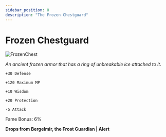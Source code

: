 ```yaml
---
sidebar_position: 8
description: "The Frozen Chestguard"
---
```


# Frozen Chestguard

![FrozenChest](https://vwiki.valorserver.com/api/item/picture/frozen%20chestguard)

<i>An ancient frozen armor that has a ring of unbreakable ice attached to it.</i>

    +30 Defense
    
    +120 Maximum MP
    
    +10 Wisdom
    
    +20 Protection
    
    -5 Attack
    
Fame Bonus: 6%

**Drops from Bergelmir, the Frost Guardian | Alert**
